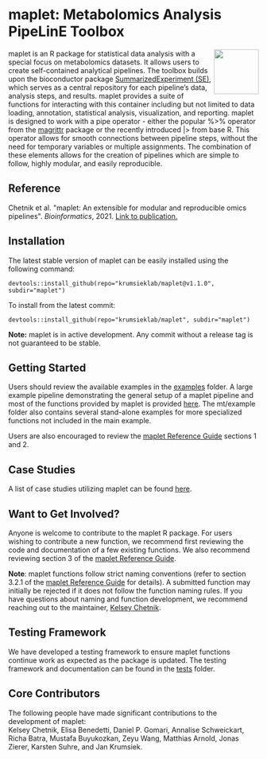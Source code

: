 # **maplet**: **M**etabolomics **A**nalysis **P**ipe**L**inE **T**oolbox

<img src="/Images/maplet_hexagon.png" margin-left = "10" align= "right" width = "90"/>
maplet is an R package for statistical data analysis with a special focus on metabolomics datasets. It allows users to create self-contained analytical pipelines. The toolbox builds upon the bioconductor package <a href="https://bioconductor.org/packages/release/bioc/vignettes/SummarizedExperiment/inst/doc/SummarizedExperiment.html">SummarizedExperiment (SE)</a>, which serves as a central repository for each pipeline’s data, analysis steps, and results. maplet provides a suite of functions for interacting with this container including but not limited to data loading, annotation, statistical analysis, visualization, and reporting. maplet is designed to work with a pipe operator - either the popular %>% operator from the <a href="https://magrittr.tidyverse.org/">magrittr</a> package or the recently introduced |> from base R. This operator allows for smooth connections between pipeline steps, without the need for temporary variables or multiple assignments. The combination of these elements allows for the creation of pipelines which are simple to follow, highly modular, and easily reproducible.

## Reference
Chetnik et al. "maplet: An extensible for modular and reproducible omics pipelines". *Bioinformatics*, 2021. [Link to publication.](https://academic.oup.com/bioinformatics/advance-article/doi/10.1093/bioinformatics/btab741/6409851)

## Installation
The latest stable version of maplet can be easily installed using the following command:
```{r}
devtools::install_github(repo="krumsieklab/maplet@v1.1.0", subdir="maplet")
```

To install from the latest commit:
```{r}
devtools::install_github(repo="krumsieklab/maplet", subdir="maplet")
```

**Note:** maplet is in active development. Any commit without a release tag is not guaranteed to be stable. 

## Getting Started
Users should review the available examples in the [examples](/examples) folder. A large example pipeline demonstrating the general setup of a maplet pipeline and most of the functions provided by maplet is provided [here](/examples/example_pipeline.R). The mt/example folder also contains several stand-alone examples for more specialized functions not included in the main example.  
  
Users are also encouraged to review the [maplet Reference Guide](/guide/maplet_Reference_Guide_markdown.md) sections 1 and 2.

## Case Studies
A list of case studies utilizing maplet can be found [here](CaseStudies.md).

## Want to Get Involved?
Anyone is welcome to contribute to the maplet R package. For users wishing to contribute a new function, we recommend first reviewing the code and documentation of a few existing functions. We also recommend reviewing section 3 of the [maplet Reference Guide](/guide/maplet_Reference_Guide_markdown.md).  

**Note**: maplet functions follow strict naming conventions (refer to section 3.2.1 of the [maplet Reference Guide](/guide/maplet_Reference_Guide_markdown.md) for details). A submitted function may initially be rejected if it does not follow the function naming rules. If you have questions about naming and function development, we recommend reaching out to the maintainer, [Kelsey Chetnik](https://krumsieklab.org/).

## Testing Framework
We have developed a testing framework to ensure maplet functions continue work as expected as the package is updated. The testing framework and documentation can be found in the [tests](/tests) folder.

## Core Contributors
The following people have made significant contributions to the development of maplet:  
Kelsey Chetnik, Elisa Benedetti, Daniel P. Gomari, Annalise Schweickart, Richa Batra, Mustafa Buyukozkan, Zeyu Wang, Matthias Arnold, Jonas Zierer, Karsten Suhre, and Jan Krumsiek.
